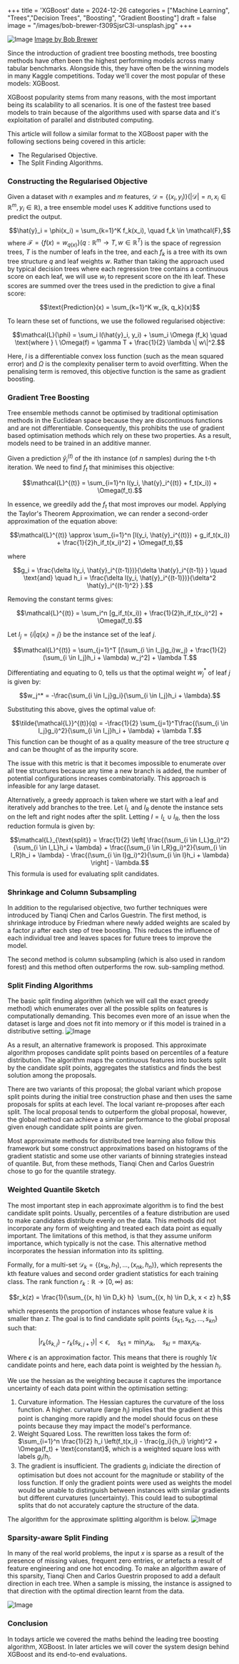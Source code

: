 +++
title = 'XGBoost'
date = 2024-12-26
categories = ["Machine Learning", "Trees","Decision Trees", "Boosting", "Gradient Boosting"]
draft = false
image = "/images/bob-brewer-f309SjsrC3I-unsplash.jpg"
+++

![Image](/images/bob-brewer-f309SjsrC3I-unsplash.jpg)
[Image by Bob Brewer](https://unsplash.com/@brewbottle)

Since the introduction of gradient tree boosting methods, tree boosting methods have often been the highest performing models across many tabular benchmarks. Alongside this, they have often be the winning models in many Kaggle competitions. Today we'll cover the most popular of these models: XGBoost.

XGBoost popularity stems from many reasons, with the most important being its scalability to all scenarios. It is one of the fastest tree based models to train because of the algorithms used with sparse data and it's exploitation of parallel and distributed computing.

This article will follow a similar format to the XGBoost paper with the following sections being covered in this article:
* The Regularised Objective.
* The Split Finding Algorithms.


### Constructing the Regularised Objective
Given a dataset with $n$ examples and $m$ features, $\mathcal{D} = \{(x_i, y_i)\} (|\mathcal{D}| = n, x_i \in \mathbb{R}^m, y_i \in \mathbb{R})$, a tree ensemble model uses K additive functions used to predict the output.

$$\hat{y}_i = \phi(x_i) = \sum_{k=1}^K f_k(x_i), \quad f_k \in \mathcal{F},$$
where $\mathcal{F} = \{ f(x) = w_{q(x)} \}(q : \mathbb{R}^m \rightarrow T, w \in \mathbb{R}^T)$ is the space of regression trees, $T$ is the number of leafs in the tree, and each $f_k$ is a tree with its own tree structure $q$ and leaf weights $w$. Rather than taking the approach used by typical decision trees where each regression tree contains a continuous score on each leaf, we will use $w_i$ to represent score on the ith leaf. These scores are summed over the trees used in the prediction to give a final score:

$$\text{Prediction}(x) = \sum_{k=1}^K w_{k, q_k}(x)$$

To learn these set of functions, we use the followed regularised objective:

$$\mathcal{L}(\phi) = \sum_i l(\hat{y}_i, y_i) + \sum_i \Omega (f_k) \quad \text{where  } \ \Omega(f) = \gamma T + \frac{1}{2} \lambda \| w\|^2.$$

Here, $l$ is a differentiable convex loss function (such as the mean squared error) and $\Omega$ is the complexity penaliser term to avoid overfitting. When the penalising term is removed, this objective function is the same as gradient boosting.


### Gradient Tree Boosting
Tree ensemble methods cannot be optimised by traditional optimisation methods in the Euclidean space because they are discontinuos functions and are not differentiable. Consequently, this prohibits the use of gradient based optimisation methods which rely on these two properties. As a result, models need to be trained in an additive manner.

Given a prediction $\hat{y}_i^{(t)}$ of the ith instance (of $n$ samples) during the t-th iteration. We need to find $f_t$ that minimises this objective:

$$\mathcal{L}^{(t)} = \sum_{i=1}^n l(y_i, \hat{y}_i^{(t)} + f_t(x_i)) + \Omega(f_t).$$

In essence, we greedily add the $f_t$ that most improves our model. Applying the Taylor's Theorem Approximation, we can render a second-order approximation of the equation above:

$$\mathcal{L}^{(t)} \approx \sum_{i=1}^n [l(y_i, \hat{y}_i^{(t)}) + g_if_t(x_i)) + \frac{1}{2}h_if_t(x_i)^2] + \Omega(f_t),$$

where

$$g_i = \frac{\delta l(y_i, \hat{y}_i^{(t-1)})}{\delta \hat{y}_i^{(t-1)} } \quad \text{and} \quad h_i = \frac{\delta l(y_i, \hat{y}_i^{(t-1)})}{\delta^2 \hat{y}_i^{(t-1)^2} }.$$

Removing the constant terms gives:

$$\mathcal{L}^{(t)} = \sum_i^n [g_if_t(x_i)) + \frac{1}{2}h_if_t(x_i)^2] + \Omega(f_t).$$

Let $I_j = \{i | q(x_i) = j \}$ be the instance set of the leaf $j$.

$$\mathcal{L}^{(t)} = \sum_{j=1}^T [(\sum_{i \in I_j}g_i)w_j) + \frac{1}{2}(\sum_{i \in I_j}h_i + \lambda) w_j^2] + \lambda T.$$

Differentiating and equating to 0, tells us that the optimal weight $w_j^*$ of leaf $j$ is given by:

$$w_j^* = -\frac{\sum_{i \in I_j}g_i}{\sum_{i \in I_j}h_i + \lambda}.$$

Substituting this above, gives the optimal value of:

$$\tilde{\mathcal{L}}^{(t)}(q) = -\frac{1}{2} \sum_{j=1}^T\frac{(\sum_{i \in I_j}g_i)^2}{\sum_{i \in I_j}h_i + \lambda} + \lambda T.$$
This function can be thought of as a quality measure of the tree structure $q$ and can be thought of as the impurity score.

The issue with this metric is that it becomes impossible to enumerate over all tree structures because any time a new branch is added, the number of potential configurations increases combinatorially. This approach is infeasible for any large dataset.

Alternatively, a greedy approach is taken where we start with a leaf and iteratively add branches to the tree. Let $I_L$ and $I_R$ denote the instance sets on the left and right nodes after the split. Letting $I = I_L \cup I_R$, then the loss reduction formula is given by:

$$\mathcal{L}_{\text{split}} = \frac{1}{2} \left[ \frac{(\sum_{i \in I_L}g_i)^2}{\sum_{i \in I_L}h_i + \lambda} + \frac{(\sum_{i \in I_R}g_i)^2}{\sum_{i \in I_R}h_i + \lambda} - \frac{(\sum_{i \in I}g_i)^2}{\sum_{i \in I}h_i + \lambda} \right] - \lambda.$$
This formula is used for evaluating split candidates.

### Shrinkage and Column Subsampling

In addition to the regularised objective, two further techniques were introduced by Tianqi Chen and Carlos Guestrin. The first method, is shrinkage introduce by Friedman where newly added weights are scaled by a factor $\mu$ after each step of tree boosting. This reduces the influence of each individual tree and leaves spaces for future trees to improve the model.

The second method is column subsampling (which is also used in random forest) and this method often outperforms the row. sub-sampling method.


### Split Finding Algorithms
The basic split finding algorithm (which we will call the exact greedy method) which enumerates over all the possible splits on features is computationally demanding. This becomes even more of an issue when the dataset is large and does not fit into memory or if this model is trained in a distributive setting.
![Image](/images/algorithm_1_exact.png)

As a result, an alternative framework is proposed. This approximate algorithm proposes candidate split points based on percentiles of a feature distribution. The algorithm maps the continuous features into buckets split by the candidate split points, aggregates the statistics and finds the best solution among the proposals.

There are two variants of this proposal; the global variant which propose split points during the initial tree construction phase and then uses the same proposals for splits at each level. The local variant re-proposes after each split. The local proposal tends to outperform the global proposal, however, the global method can achieve a similar performance to the global proposal given enough candidate split points are given.

Most approximate methods for distributed tree learning also follow this framework but some construct approximations based on histograms of the gradient statistic and some use other variants of binning strategies instead of quantile. But, from these methods, Tianqi Chen and Carlos Guestrin chose to go for the quantile strategy.

### Weighted Quantile Sketch
The most important step in each approximate algorithm is to find the best candidate split points. Usually, percentiles of a feature distribution are used to make candidates distribute evenly on the data. This methods did not incorporate any form of weighting and treated each data point as equally important. The limitations of this method, is that they assume uniform importance, which typically is not the case. This alternative method incorporates the hessian information into its splitting.

Formally, for a multi-set $\mathcal{D}_k = \{ (x_{1k}, h_1), ..., (x_{nk}, h_n) \}$, which represents the kth feature values and second order gradient statistics for each training class. The rank function $r_k: \mathbb{R} \rightarrow [0, \infty)$ as:

$$r_k(z) = \frac{1}{\sum_{(x, h) \in D_k} h}  \sum_{(x, h) \in D_k, x < z} h,$$

which represents the proportion of instances whose feature value $k$ is smaller than $z$. The goal is to find candidate split points $\{ s_{k1}, s_{k2}, ..., s_{kn}\}$ such that:

$$|r_k(s_{k,j}) - r_k(s_{k,j+1})| < \epsilon, \quad s_{k1} = \min_i x_{ik}, \quad s_{kl} = \max_i x_{ik}.$$

Where $\epsilon$ is an approximation factor. This means that there is roughly $1/\epsilon$ candidate points and here, each data point is weighted by the hessian $h_i$.

We use the hessian as the weighting because it captures the importance uncertainty of each data point within the optimisation setting:
1. Curvature information. The Hessian captures the curvature of the loss function. A higher. curvature (large $h_i$) implies that the gradient at this point is changing more rapidly and the model should focus on these points because they may impact the model's performance.
2. Weight Squared Loss. The rewritten loss takes the form of: $\sum_{i=1}^n \frac{1}{2} h_i \left(f_t(x_i) - \frac{g_i}{h_i} \right)^2 + \Omega(f_t) + \text{constant}$, which is a weighted square loss with labels $g_i/h_i$.
3. The gradient is insufficient. The gradients $g_i$ indiciate the direction of optimisation but does not account for the magnitude or stability of the loss function. If only the gradient points were used as weights the model would be unable to distinguish between instances with similar gradients but different curvatures (uncertainty). This could lead to suboptimal splits that do not accurately capture the structure of the data.

The algorithm for the approximate splitting algorithm is below.
![Image](/images/algorithm_2_approximate_split.png)

### Sparsity-aware Split Finding

In many of the real world problems, the input $x$ is sparse as a result of the presence of missing values, frequent zero entries, or artefacts a result of feature engineering and one hot encoding. To make an algorithm aware of this sparsity, Tianqi Chen and Carlos Guestrin proposed to add a default direction in each tree. When a sample is missing, the instance is assigned to that direction with the optimal direction learnt from the data.

![Image](/images/algorithm_3_sparse_aware.png)

### Conclusion
In todays article we covered the maths behind the leading tree boosting algorithm, XGBoost. In later articles we will cover the system design behind XGBoost and its end-to-end evaluations.
